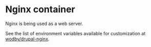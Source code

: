 # Nginx container

Nginx is being used as a web server. 

See the list of environment variables available for customization at [wodby/drupal-nginx](https://github.com/wodby/drupal-nginx).
